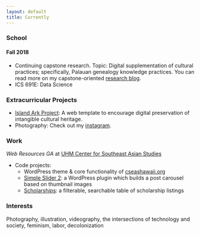 ```yaml
---
layout: default
title: Currently
---
```


### School

#### Fall 2018

* Continuing capstone research. Topic: Digital supplementation of cultural practices; specifically, Palauan genealogy knowledge practices. You can read more on my capstone-oriented [research blog](http://palaugen.wordpress.com).
* ICS 691E: Data Science

### Extracurricular Projects

* [Island Ark Project](http://www.islandarkproject.org): A web template to encourage digital preservation of intangible cultural heritage.
* Photography: Check out my [instagram](http://www.instagram.com/diliaur.jpg).

### Work
_Web Resources GA_ at [UHM Center for Southeast Asian Studies](http://www.cseashawaii.org)
* Code projects:
  * WordPress theme & core functionality of [cseashawaii.org](http://www.cseashawaii.org)
  * [Simple Slider 2](https://github.com/diliaur/simple-slider-2): a WordPress plugin which builds a post carousel based on thumbnail images
  * [Scholarships](https://github.com/diliaur/scholarships): a filterable, searchable table of scholarship listings

### Interests
Photography, illustration, videography, the intersections of technology and society, feminism, labor, decolonization
